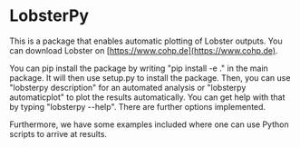 # LobsterPy

This is a package that enables automatic plotting of Lobster outputs. You can download Lobster on [https://www.cohp.de](https://www.cohp.de).

You can pip install the package by writing "pip install -e ." in the main package. It will then use setup.py to install the package. Then, you can use "lobsterpy description" for an automated analysis or "lobsterpy automaticplot" to plot the results automatically. You can get help with that by typing "lobsterpy --help". There are further options implemented.


Furthermore, we have some examples included where one can use Python scripts to arrive at results.
